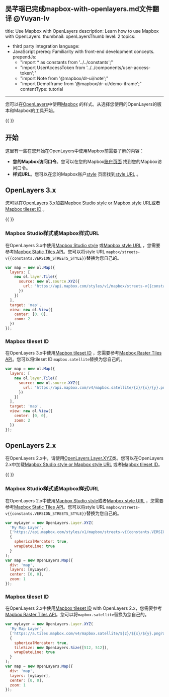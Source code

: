吴芊瑶已完成mapbox-with-openlayers.md文件翻译
@Yuyan-lv
---
title: Use Mapbox with OpenLayers
description: Learn how to use Mapbox with OpenLayers.
thumbnail: openLayersThumb
level: 2
topics:
- third party integration
language:
- JavaScript
prereq: Familiarity with front-end development concepts.
prependJs:
  - "import * as constants from '../../constants';"
  - "import UserAccessToken from '../../components/user-access-token';"
  - "import Note from '@mapbox/dr-ui/note';"
  - "import DemoIframe from '@mapbox/dr-ui/demo-iframe';"
contentType: tutorial
---

您可以在[OpenLayers](http://openlayers.org/two/)中使用[Mapbox](https://www.mapbox.com/developers/api/) 的样式。从选择您使用的OpenLayers的版本和Mapbox的工具开始。

{{
  <DemoIframe gl={false} src="/help/demos/openlayers/openlayers3.html" />
}}

## 开始

这里有一些在您开始在OpenLayers中使用Mapbox前需要了解的内容：

- **您的Mapbox访问口令**。您可以在您的Mapbox[账户页面](https://www.mapbox.com/account/) 找到您的Mapbox访问口令。
- **样式URL**。您可以在您的Mapbox账户[style](https://www.mapbox.com/studio/styles/) 页面找到[style URL](/help/glossary/style-url/) 。

## OpenLayers 3.x

您可以在[OpenLayers 3.x](http://openlayers.org/)加载[Mapbox Studio style or Mapbox style URL](#mapbox-studio-style-or-mapbox-style-url)或者[Mapbox tileset ID](#mapbox-tileset-id) 。

{{
  <DemoIframe gl={false} src="/help/demos/openlayers/openlayers3.html" />
}}

### Mapbox Studio样式或Mapbox样式URL

在OpenLayers 3.x中使用[Mapbox Studio style](https://www.mapbox.com/studio/styles/) 或[Mapbox style URL](/help/glossary/style-url/) ，您需要参考[Mapbox Static Tiles API](https://docs.mapbox.com/api/maps/#static-tiles)。您可以将style URL `mapbox/streets-v{{constants.VERSION_STREETS_STYLE}}`替换为您自己的。

```js
var map = new ol.Map({
  layers: [
    new ol.layer.Tile({
      source: new ol.source.XYZ({
        url: 'https://api.mapbox.com/styles/v1/mapbox/streets-v{{constants.VERSION_STREETS_STYLE}}/tiles/256/{z}/{x}/{y}?access_token={{ <UserAccessToken /> }}'
      })
    })
  ],
  target: 'map',
  view: new ol.View({
    center: [0, 0],
    zoom: 2
  })
});
```

### Mapbox tileset ID

在OpenLayers 3.x中使用[Mapbox tileset ID](/help/glossary/tileset-id/) ，您需要参考[Mapbox Raster Tiles API](https://docs.mapbox.com/api/maps/#raster-tiles)。您可以将tileset ID `mapbox.satellite`替换为您自己的。

```js
var map = new ol.Map({
  layers: [
    new ol.layer.Tile({
      source: new ol.source.XYZ({
        url: 'https://api.mapbox.com/v4/mapbox.satellite/{z}/{x}/{y}.png?access_token={{ <UserAccessToken /> }}'
      })
    })
  ],
  target: 'map',
  view: new ol.View({
    center: [0, 0],
    zoom: 2
  })
});
```

## OpenLayers 2.x

在OpenLayers 2.x中，请使用[OpenLayers.Layer.XYZ](http://dev.openlayers.org/docs/files/OpenLayers/Layer/XYZ-js.html)类。您可以在OpenLayers 2.x中加载[Mapbox Studio style or Mapbox style URL](#mapbox-studio-style-or-mapbox-style-url-1) 或者[Mapbox tileset ID](#mapbox-tileset-id-1)。

{{
  <DemoIframe gl={false} src="/help/demos/openlayers/openlayers2.html" />
}}

### Mapbox Studio样式或Mapbox样式URL

在OpenLayers 2.x中使用[Mapbox Studio style](https://www.mapbox.com/studio/styles/)或者[Mapbox style URL](/help/glossary/style-url/) ，您需要参考[Mapbox Static Tiles API](https://docs.mapbox.com/api/maps/#static-tiles)。您可以将style URL `mapbox/streets-v{{constants.VERSION_STREETS_STYLE}}`替换为您自己的。

```js
var myLayer = new OpenLayers.Layer.XYZ(
  'My Map Layer',
  ['https://api.mapbox.com/styles/v1/mapbox/streets-v{{constants.VERSION_STREETS_STYLE}}/tiles/256/${z}/${x}/${y}?access_token={{ <UserAccessToken /> }}'],
  {
    sphericalMercator: true,
    wrapDateLine: true
  }
);
var map = new OpenLayers.Map({
  div: 'map',
  layers: [myLayer],
  center: [0, 0],
  zoom: 1
});
```

### Mapbox tileset ID

在OpenLayers 2.x中使用[Mapbox tileset ID](/help/glossary/tileset-id/) with OpenLayers 2.x，您需要参考[Mapbox Raster Tiles API](https://docs.mapbox.com/api/maps/#raster-tiles)。您可以将`mapbox.satellite`替换为您自己的。


```js
var myLayer = new OpenLayers.Layer.XYZ(
  'My Map Layer',
  ['https://a.tiles.mapbox.com/v4/mapbox.satellite/${z}/${x}/${y}.png?access_token={{ <UserAccessToken /> }}'],
  {
    sphericalMercator: true,
    tileSize: new OpenLayers.Size([512, 512]),
    wrapDateLine: true
  }
);
var map = new OpenLayers.Map({
  div: 'map',
  layers: [myLayer],
  center: [0, 0],
  zoom: 1
});
```
